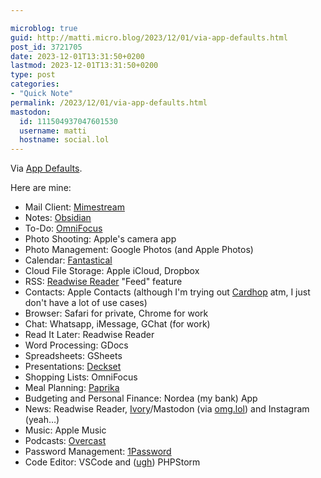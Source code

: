 ```yaml
---

microblog: true
guid: http://matti.micro.blog/2023/12/01/via-app-defaults.html
post_id: 3721705
date: 2023-12-01T13:31:50+0200
lastmod: 2023-12-01T13:31:50+0200
type: post
categories:
- "Quick Note"
permalink: /2023/12/01/via-app-defaults.html
mastodon:
  id: 111504937047601530
  username: matti
  hostname: social.lol
---
```

Via [App Defaults](https://defaults.rknight.me).

Here are mine:

- Mail Client: [Mimestream](https://mimestream.com/)
- Notes: [Obsidian](https://obsidian.md/)
- To-Do: [OmniFocus](https://www.omnigroup.com/omnifocus)
- Photo Shooting: Apple's camera app
- Photo Management: Google Photos (and Apple Photos)
- Calendar: [Fantastical](https://flexibits.com/fantastical)
- Cloud File Storage: Apple iCloud, Dropbox
- RSS: [Readwise Reader](https://readwise.io/read) "Feed" feature
- Contacts: Apple Contacts (although I'm trying out [Cardhop](https://flexibits.com/cardhop) atm, I just don't have a lot of use cases)
- Browser: Safari for private, Chrome for work
- Chat: Whatsapp, iMessage, GChat (for work)
- Read It Later: Readwise Reader
- Word Processing: GDocs
- Spreadsheets: GSheets
- Presentations: [Deckset](https://www.deckset.com/)
- Shopping Lists: OmniFocus
- Meal Planning: [Paprika](https://www.paprikaapp.com/)
- Budgeting and Personal Finance: Nordea (my bank) App
- News: Readwise Reader, [Ivory](https://tapbots.com/ivory/)/Mastodon (via [omg.lol](https://home.omg.lol/)) and Instagram (yeah…)
- Music: Apple Music
- Podcasts: [Overcast](https://overcast.fm/)
- Password Management: [1Password](https://1password.com/)
- Code Editor: VSCode and ([ugh](https://blog.martin-haehnel.de/2023/07/10/phpstorms-keybinding-system.html)) PHPStorm
